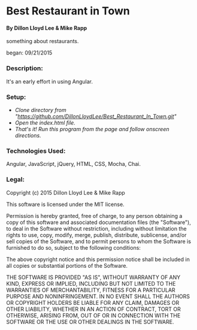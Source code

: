 # Best Restaurant in Town

#### By Dillon Lloyd Lee & Mike Rapp

something about restaurants.

began: 09/21/2015


### Description:

It's an early effort in using Angular.


### Setup:

* _Clone directory from "https://github.com/DillonLloydLee/Best_Restaurant_In_Town.git"_
* _Open the index.html file._
* _That's it!  Run this program from the page and follow onscreen directions._


### Technologies Used:

Angular, JavaScript, jQuery, HTML, CSS, Mocha, Chai.


### Legal:


Copyright (c) 2015 Dillon Lloyd Lee & Mike Rapp

This software is licensed under the MIT license.

Permission is hereby granted, free of charge, to any person obtaining a copy of this software and associated documentation files (the "Software"), to deal in the Software without restriction, including without limitation the rights to use, copy, modify, merge, publish, distribute, sublicense, and/or sell copies of the Software, and to permit persons to whom the Software is furnished to do so, subject to the following conditions:

The above copyright notice and this permission notice shall be included in all copies or substantial portions of the Software.

THE SOFTWARE IS PROVIDED "AS IS", WITHOUT WARRANTY OF ANY KIND, EXPRESS OR IMPLIED, INCLUDING BUT NOT LIMITED TO THE WARRANTIES OF MERCHANTABILITY, FITNESS FOR A PARTICULAR PURPOSE AND NONINFRINGEMENT. IN NO EVENT SHALL THE AUTHORS OR COPYRIGHT HOLDERS BE LIABLE FOR ANY CLAIM, DAMAGES OR OTHER LIABILITY, WHETHER IN AN ACTION OF CONTRACT, TORT OR OTHERWISE, ARISING FROM, OUT OF OR IN CONNECTION WITH THE SOFTWARE OR THE USE OR OTHER DEALINGS IN THE SOFTWARE.
